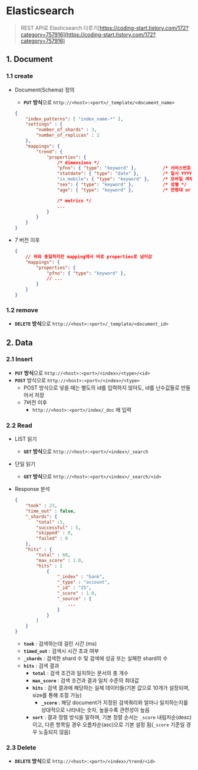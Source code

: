 # Elasticsearch

> REST API로 Elasticsearch 다루기[https://coding-start.tistory.com/172?category=757916](https://coding-start.tistory.com/172?category=757916)

## 1. Document

### 1.1 create

- Document(Schema) 정의

  - **`PUT` 방식**으로 `http://<host>:<port>/_template/<document_name>`

  ```json
  {
      "index_patterns": [ "index_name-*" ],
      "settings" : {
          "number_of_shards" : 3,
          "number_of_replicas" : 2
      },
      "mappings": {
          "trend": {
              "properties": {
                  /* dimensions */
                  "pfno": { "type": "keyword" },          /* 서비스번호 */
                  "statdate": { "type": "date" },         /* 일시 YYYY-MM-DD HH:00:00 */
                  "is_mobile": { "type": "keyword" },     /* 모바일 여부 ('Y', 'N') */
                  "sex": { "type": "keyword" },           /* 성별 */
                  "age": { "type": "keyword" },           /* 연령대 or 회원특성코드 */
  
                  /* metrics */
                  ...
              }
          }
      }
  }
  ```

- 7 버전 이후

  ```json
  {
      // 위와 동일하지만 mapping에서 바로 properties로 넘어감
      "mappings": {
          "properties": {
              "pfno": { "type": "keyword" },
              // ...
          }
      }
  }
  ```

### 1.2 remove

- **`DELETE` 방식**으로 `http://<host>:<port>/_template/<document_id>`

## 2. Data

### 2.1 Insert

- **`PUT` 방식**으로 `http://<host>:<port>/<index>/<type>/<id>`
- **`POST`** 방식으로 `http://<host>:<port>/<index>/<type>`
  - POST 방식으로 넣을 때는 별도의 id를 입력하지 않아도, id를 난수값들로 만들어서 저장
  - 7버전 이후
    - `http://<host>:<port>/index/_doc` 에 입력

### 2.2 Read

- LIST 읽기
  
  - **`GET` 방식**으로 `http://<host>:<port>/<index>/_search`
  
- 단일 읽기
  
  - **`GET` 방식**으로 `http://<host>:<port>/<index>/_search/<id>`
  
- Response 분석

  ```json
  {
      "took" : 23,
      "time_out" : false,
      "_shards": {
          "total" :5,
          "successful" : 5,
          "skipped" : 0,
          "failed" : 0
      },
      "hits" : {
          "total" : 60,
          "max_score" : 1.0,
          "hits" : [
              {
                  "_index" : "bank",
                  "_type" : "account",
                  "_id" : "25",
                  "_score" : 1.0,
                  "_source" : {
                      ...
                  }
              }
          ]
      }
  }
  ```

  - **`took`** : 검색하는데 걸린 시간 (ms)
  - **`timed_out`** : 검색시 시간 초과 여부
  - **`_shards`** : 검색한 shard 수 및 검색에 성공 또는 실패한 shard의 수
  - **`hits`** : 검색 결과
    - **`total`** : 검색 조건과 일치하는 문서의 총 개수
    - **`max_score`** : 검색 조건과 결과 일치 수준의 최대값
    - **`hits`** : 검색 결과에 해당하는 실제 데이터들(기본 값으로 10개가 설정되며, size를 통해 조절 가능)
      - **`_score`** : 해당 document가 지정된 검색쿼리와 얼마나 일치하는지를 상대적으로 나타내는 숫자, 높을수록 관련성이 높음
    - **`sort`** : 결과 정렬 방식을 말하며, 기본 정렬 순서는 `_score` 내림차순(desc)이고, 다른 항목일 경우 오름차순(asc)으로 기본 설정 됨(`_score` 기준일 경우 노출되지 않음)

### 2.3 Delete

- **`DELETE` 방식**으로 `http://<host>:<port>/<index>/trend/<id>`

